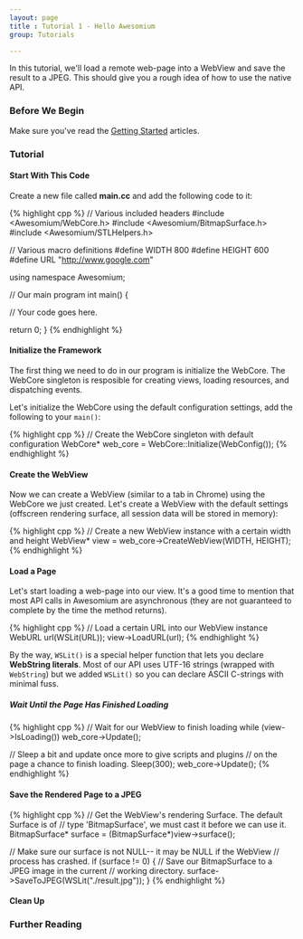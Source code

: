 ```yaml
---
layout: page
title : Tutorial 1 - Hello Awesomium
group: Tutorials

---
```


In this tutorial, we'll load a remote web-page into a WebView and save the result to a JPEG. This should give you a rough idea of how to use the native API.

### Before We Begin

Make sure you've read the [Getting Started](http://wiki.awesomium.com/getting-started/) articles.

### Tutorial

#### Start With This Code

Create a new file called __main.cc__ and add the following code to it:

{% highlight cpp %}
// Various included headers
#include <Awesomium/WebCore.h>
#include <Awesomium/BitmapSurface.h>
#include <Awesomium/STLHelpers.h>

// Various macro definitions
#define WIDTH   800
#define HEIGHT  600
#define URL     "http://www.google.com"

using namespace Awesomium;

// Our main program
int main() {

  // Your code goes here.
  
  return 0;
}
{% endhighlight %}


#### Initialize the Framework

The first thing we need to do in our program is initialize the WebCore. The WebCore singleton is resposible for creating views, loading resources, and dispatching events.

Let's initialize the WebCore using the default configuration settings, add the following to your `main()`:

{% highlight cpp %}
// Create the WebCore singleton with default configuration
WebCore* web_core = WebCore::Initialize(WebConfig());
{% endhighlight %}

#### Create the WebView

Now we can create a WebView (similar to a tab in Chrome) using the WebCore we just created. Let's create a WebView with the default settings (offscreen rendering surface, all session data will be stored in memory):

{% highlight cpp %}
// Create a new WebView instance with a certain width and height
WebView* view = web_core->CreateWebView(WIDTH, HEIGHT);
{% endhighlight %}

#### Load a Page

Let's start loading a web-page into our view. It's a good time to mention that most API calls in Awesomium are asynchronous (they are not guaranteed to complete by the time the method returns).

{% highlight cpp %}
// Load a certain URL into our WebView instance
WebURL url(WSLit(URL));
view->LoadURL(url);
{% endhighlight %}

By the way, `WSLit()` is a special helper function that lets you declare __WebString literals__. Most of our API uses UTF-16 strings (wrapped with `WebString`) but we added `WSLit()` so you can declare ASCII C-strings with minimal fuss.

##### Wait Until the Page Has Finished Loading

{% highlight cpp %}
// Wait for our WebView to finish loading
while (view->IsLoading())
  web_core->Update();
  
// Sleep a bit and update once more to give scripts and plugins
// on the page a chance to finish loading.
Sleep(300);
web_core->Update();
{% endhighlight %}

#### Save the Rendered Page to a JPEG

{% highlight cpp %}
// Get the WebView's rendering Surface. The default Surface is of
// type 'BitmapSurface', we must cast it before we can use it.
BitmapSurface* surface = (BitmapSurface*)view->surface();

// Make sure our surface is not NULL-- it may be NULL if the WebView 
// process has crashed.
if (surface != 0) {
  // Save our BitmapSurface to a JPEG image in the current
  // working directory.
  surface->SaveToJPEG(WSLit("./result.jpg"));
}
{% endhighlight %}

#### Clean Up

### Further Reading